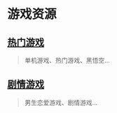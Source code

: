 # 游戏资源

<!--@include: @/common/disclaimer.md-->

## [热门游戏](./hot-game)

> 单机游戏、热门游戏、黑悟空...

## [剧情游戏](./love-game)

> 男生恋爱游戏、剧情游戏...
